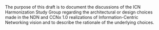 
The purpose of this draft is to document the discussions of the ICN Harmonization Study Group regarding the architectural or design choices made in the NDN and CCNx 1.0 realizations of Information-Centric Networking vision and to describe the rationale of the underlying choices.
